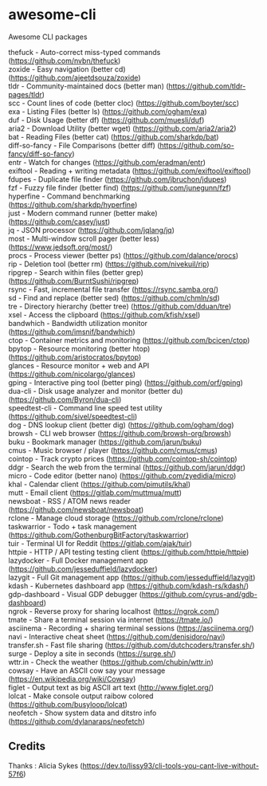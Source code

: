 # awesome-cli
Awesome CLI packages

thefuck - Auto-correct miss-typed commands (https://github.com/nvbn/thefuck)  
zoxide - Easy navigation (better cd) (https://github.com/ajeetdsouza/zoxide)  
tldr - Community-maintained docs (better man) (https://github.com/tldr-pages/tldr)  
scc - Count lines of code (better cloc) (https://github.com/boyter/scc)  
exa - Listing Files (better ls) (https://github.com/ogham/exa)  
duf - Disk Usage (better df) (https://github.com/muesli/duf)  
aria2 - Download Utility (better wget) (https://github.com/aria2/aria2)  
bat - Reading Files (better cat) (https://github.com/sharkdp/bat)  
diff-so-fancy - File Comparisons (better diff) (https://github.com/so-fancy/diff-so-fancy)  
entr - Watch for changes (https://github.com/eradman/entr)  
exiftool - Reading + writing metadata (https://github.com/exiftool/exiftool)  
fdupes - Duplicate file finder (https://github.com/jbruchon/jdupes)  
fzf - Fuzzy file finder (better find) (https://github.com/junegunn/fzf)  
hyperfine - Command benchmarking (https://github.com/sharkdp/hyperfine)  
just - Modern command runner (better make) (https://github.com/casey/just)  
jq - JSON processor (https://github.com/jqlang/jq)  
most - Multi-window scroll pager (better less) (https://www.jedsoft.org/most/)  
procs - Process viewer (better ps) (https://github.com/dalance/procs)  
rip - Deletion tool (better rm) (https://github.com/nivekuil/rip)  
ripgrep - Search within files (better grep) (https://github.com/BurntSushi/ripgrep)  
rsync - Fast, incremental file transfer (https://rsync.samba.org/)  
sd - Find and replace (better sed) (https://github.com/chmln/sd)  
tre - Directory hierarchy (better tree) (https://github.com/dduan/tre)  
xsel - Access the clipboard (https://github.com/kfish/xsel)  
bandwhich - Bandwidth utilization monitor (https://github.com/imsnif/bandwhich)  
ctop - Container metrics and monitoring (https://github.com/bcicen/ctop)  
bpytop - Resource monitoring (better htop) (https://github.com/aristocratos/bpytop)  
glances - Resource monitor + web and API (https://github.com/nicolargo/glances)  
gping - Interactive ping tool (better ping) (https://github.com/orf/gping)  
dua-cli - Disk usage analyzer and monitor (better du) (https://github.com/Byron/dua-cli)  
speedtest-cli - Command line speed test utility (https://github.com/sivel/speedtest-cli)  
dog - DNS lookup client (better dig) (https://github.com/ogham/dog)  
browsh - CLI web browser (https://github.com/browsh-org/browsh)  
buku - Bookmark manager (https://github.com/jarun/buku)  
cmus - Music browser / player (https://github.com/cmus/cmus)  
cointop - Track crypto prices (https://github.com/cointop-sh/cointop)  
ddgr - Search the web from the terminal (https://github.com/jarun/ddgr)  
micro - Code editor (better nano) (https://github.com/zyedidia/micro)  
khal - Calendar client (https://github.com/pimutils/khal)  
mutt - Email client (https://gitlab.com/muttmua/mutt)  
newsboat - RSS / ATOM news reader (https://github.com/newsboat/newsboat)  
rclone - Manage cloud storage (https://github.com/rclone/rclone)  
taskwarrior - Todo + task management (https://github.com/GothenburgBitFactory/taskwarrior)  
tuir - Terminal UI for Reddit (https://gitlab.com/ajak/tuir)  
httpie - HTTP / API testing testing client (https://github.com/httpie/httpie)  
lazydocker - Full Docker management app (https://github.com/jesseduffield/lazydocker)  
lazygit - Full Git management app (https://github.com/jesseduffield/lazygit)  
kdash - Kubernetes dashboard app (https://github.com/kdash-rs/kdash/)  
gdp-dashboard - Visual GDP debugger (https://github.com/cyrus-and/gdb-dashboard)  
ngrok - Reverse proxy for sharing localhost (https://ngrok.com/)  
tmate - Share a terminal session via internet (https://tmate.io/)  
asciinema - Recording + sharing terminal sessions (https://asciinema.org/)  
navi - Interactive cheat sheet (https://github.com/denisidoro/navi)  
transfer.sh - Fast file sharing (https://github.com/dutchcoders/transfer.sh/)  
surge - Deploy a site in seconds (https://surge.sh/)  
wttr.in - Check the weather (https://github.com/chubin/wttr.in)  
cowsay - Have an ASCII cow say your message (https://en.wikipedia.org/wiki/Cowsay)  
figlet - Output text as big ASCII art text (http://www.figlet.org/)  
lolcat - Make console output raibow colored (https://github.com/busyloop/lolcat)  
neofetch - Show system data and ditstro info (https://github.com/dylanaraps/neofetch)  


## Credits
Thanks : Alicia Sykes (https://dev.to/lissy93/cli-tools-you-cant-live-without-57f6)
